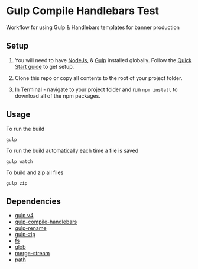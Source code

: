 # Gulp Compile Handlebars Test
Workflow for using Gulp & Handlebars templates for banner production

## Setup
1) You will need to have [NodeJs](https://nodejs.org/en/), & [Gulp](https://www.npmjs.com/package/gulp) installed globally. Follow the [Quick Start guide](https://gulpjs.com/docs/en/getting-started/quick-start) to get setup. 

2) Clone this repo or copy all contents to the root of your project folder.

3) In Terminal - navigate to your project folder and run `npm install` to download all of the npm packages.

## Usage

To run the build

```cli
gulp
```

To run the build automatically each time a file is saved

```cli
gulp watch
```

To build and zip all files

```cli
gulp zip
```

## Dependencies
- [gulp v4](https://www.npmjs.com/package/gulp)
- [gulp-compile-handlebars](https://www.npmjs.com/package/gulp-compile-handlebars)
- [gulp-rename](https://www.npmjs.com/package/gulp-rename)
- [gulp-zip](https://www.npmjs.com/package/gulp-zip)
- [fs](https://www.npmjs.com/package/fs)
- [glob](https://www.npmjs.com/package/glob)
- [merge-stream](https://www.npmjs.com/package/merge-stream)
- [path](https://www.npmjs.com/package/path)
